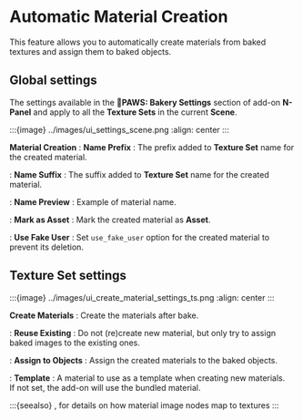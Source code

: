 # Automatic Material Creation

This feature allows you to automatically create materials from baked textures
and assign them to baked objects.

## Global settings

The settings available in the **🍰PAWS: Bakery Settings** section of add-on
**N-Panel** and apply to all the **Texture Sets** in the current **Scene**.

:::{image} ../images/ui_settings_scene.png
:align: center
:::

**Material Creation**
: **Name Prefix**
  : The prefix added to **Texture Set** name for the created material.

: **Name Suffix**
  : The suffix added to **Texture Set** name for the created material.

: **Name Preview**
  : Example of material name.

: **Mark as Asset**
  : Mark the created material as **Asset**.

: **Use Fake User**
  : Set `use_fake_user` option for the created material to prevent its deletion.

## Texture Set settings

:::{image} ../images/ui_create_material_settings_ts.png
:align: center
:::

**Create Materials**
: Create the materials after bake.

: **Reuse Existing**
  : Do not (re)create new material, but only try to assign baked images to the
    existing ones.

: **Assign to Objects**
  : Assign the created materials to the baked objects.

: **Template**
  : A material to use as a template when creating new materials. \
    If not set, the add-on will use the bundled material.

:::{seealso}
[](texture_import.md), for details on how material image nodes map to textures
:::
